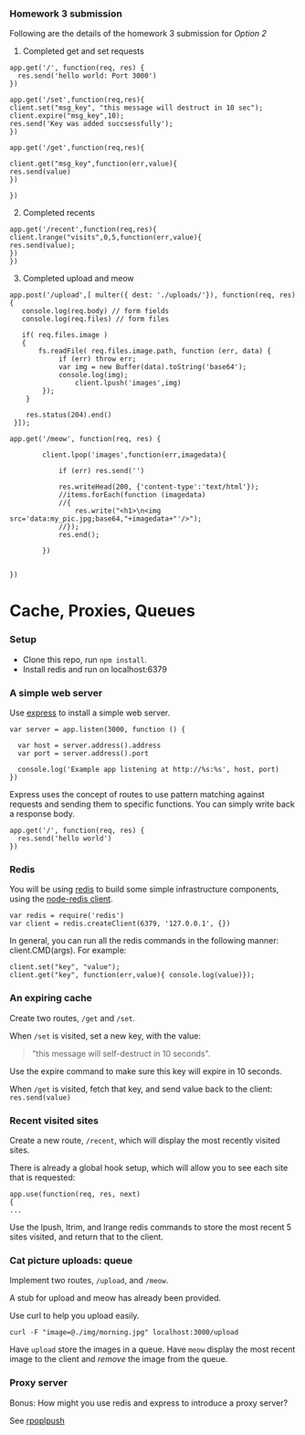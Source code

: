 ### Homework 3 submission

Following are the details of the homework 3 submission for *Option 2*

1) Completed get and set requests

```
app.get('/', function(req, res) {
  res.send('hello world: Port 3000')
})

app.get('/set',function(req,res){
client.set("msg_key", "this message will destruct in 10 sec");
client.expire("msg_key",10);
res.send('Key was added succsessfully');
})

app.get('/get',function(req,res){

client.get("msg_key",function(err,value){
res.send(value)
})

})
```

2) Completed recents

```
app.get('/recent',function(req,res){
client.lrange("visits",0,5,function(err,value){
res.send(value);
})
})
```

3) Completed upload and meow

```
app.post('/upload',[ multer({ dest: './uploads/'}), function(req, res){
   console.log(req.body) // form fields
   console.log(req.files) // form files

   if( req.files.image )
   {
	   fs.readFile( req.files.image.path, function (err, data) {
	  		if (err) throw err;
	  		var img = new Buffer(data).toString('base64');
	  		console.log(img);
				client.lpush('images',img)
		});
	}

    res.status(204).end()
 }]);

app.get('/meow', function(req, res) {

		client.lpop('images',function(err,imagedata){

			if (err) res.send('')

			res.writeHead(200, {'content-type':'text/html'});
			//items.forEach(function (imagedata)
			//{
				res.write("<h1>\n<img src='data:my_pic.jpg;base64,"+imagedata+"'/>");
			//});
			res.end();

		})


})

```



Cache, Proxies, Queues
=========================

### Setup

* Clone this repo, run `npm install`.
* Install redis and run on localhost:6379

### A simple web server

Use [express](http://expressjs.com/) to install a simple web server.

	var server = app.listen(3000, function () {
	
	  var host = server.address().address
	  var port = server.address().port
	
	  console.log('Example app listening at http://%s:%s', host, port)
	})

Express uses the concept of routes to use pattern matching against requests and sending them to specific functions.  You can simply write back a response body.

	app.get('/', function(req, res) {
	  res.send('hello world')
	})

### Redis

You will be using [redis](http://redis.io/) to build some simple infrastructure components, using the [node-redis client](https://github.com/mranney/node_redis).

	var redis = require('redis')
	var client = redis.createClient(6379, '127.0.0.1', {})

In general, you can run all the redis commands in the following manner: client.CMD(args). For example:

	client.set("key", "value");
	client.get("key", function(err,value){ console.log(value)});

### An expiring cache

Create two routes, `/get` and `/set`.

When `/set` is visited, set a new key, with the value:
> "this message will self-destruct in 10 seconds".

Use the expire command to make sure this key will expire in 10 seconds.

When `/get` is visited, fetch that key, and send value back to the client: `res.send(value)` 


### Recent visited sites

Create a new route, `/recent`, which will display the most recently visited sites.

There is already a global hook setup, which will allow you to see each site that is requested:

	app.use(function(req, res, next) 
	{
	...

Use the lpush, ltrim, and lrange redis commands to store the most recent 5 sites visited, and return that to the client.

### Cat picture uploads: queue

Implement two routes, `/upload`, and `/meow`.
 
A stub for upload and meow has already been provided.

Use curl to help you upload easily.

	curl -F "image=@./img/morning.jpg" localhost:3000/upload

Have `upload` store the images in a queue.  Have `meow` display the most recent image to the client and *remove* the image from the queue.

### Proxy server

Bonus: How might you use redis and express to introduce a proxy server?

See [rpoplpush](http://redis.io/commands/rpoplpush)
